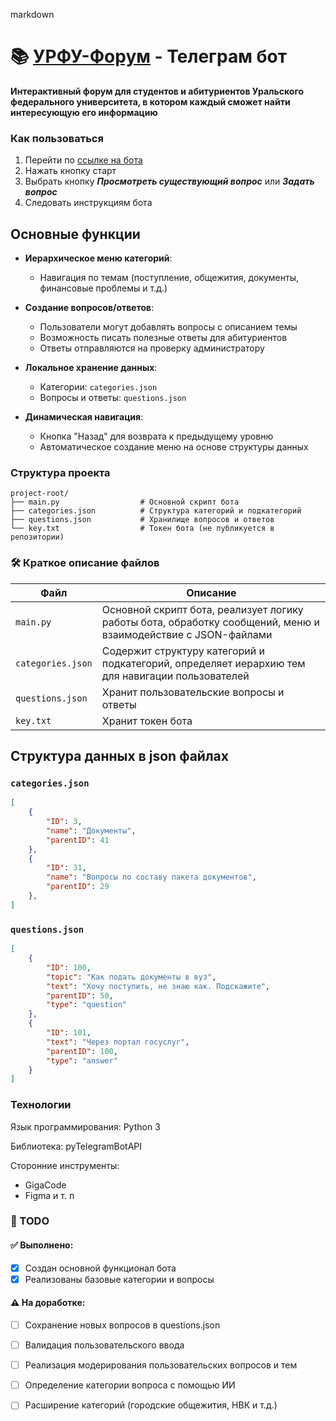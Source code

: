 markdown
# 📚 [УРФУ-Форум](https://t.me/brekotkinLikers_bot) - Телеграм бот  
**Интерактивный форум для студентов и абитуриентов Уральского федерального университета, в котором каждый сможет найти интересующую 
его информацию**

### Как пользоваться
1. Перейти по [ссылке на бота](https://t.me/brekotkinLikers_bot)
2. Нажать кнопку старт
3. Выбрать кнопку ***Просмотреть существующий вопрос*** или ***Задать вопрос***
4. Следовать инструкциям бота

## Основные функции
- **Иерархическое меню категорий**:  
  - Навигация по темам (поступление, общежития, документы, финансовые проблемы и т.д.)

- **Создание вопросов/ответов**:  
    - Пользователи могут добавлять вопросы с описанием темы  
    - Возможность писать полезные ответы для абитуриентов  
    - Ответы отправляются на проверку администратору
- **Локальное хранение данных**:  
    - Категории: `categories.json`  
    - Вопросы и ответы: `questions.json`
- **Динамическая навигация**:  
    - Кнопка "Назад" для возврата к предыдущему уровню  
    - Автоматическое создание меню на основе структуры данных

### Структура проекта
```
project-root/
├── main.py                  # Основной скрипт бота
├── categories.json          # Структура категорий и подкатегорий
├── questions.json           # Хранилище вопросов и ответов
└── key.txt                  # Токен бота (не публикуется в репозитории)
```

### 🛠 Краткое описание файлов

| **Файл**           | **Описание**                                                                
|---------------------|-----------------------------------------------------------------------------|
| `main.py`           | Основной скрипт бота, реализует логику работы бота, обработку сообщений, меню и взаимодействие с JSON-файлами
| `categories.json`   | Содержит структуру категорий и подкатегорий, определяет иерархию тем для навигации пользователей
| `questions.json`    | Хранит пользовательские вопросы и ответы
| `key.txt`    | Хранит токен бота



## Структура данных в json файлах
### `categories.json`

```json
[
    {
        "ID": 3,
        "name": "Документы",
        "parentID": 41
    },
    {
        "ID": 31,
        "name": "Вопросы по составу пакета документов",
        "parentID": 29
    },
]
```

### `questions.json`
```json
[
    {
        "ID": 100,
        "topic": "Как подать документы в вуз",
        "text": "Хочу поступить, не знаю как. Подскажите",
        "parentID": 50,
        "type": "question"
    },
    {
        "ID": 101,
        "text": "Через портал госуслуг",
        "parentID": 100,
        "type": "answer"
    }
]
```

### Технологии
Язык программирования: Python 3

Библиотека: pyTelegramBotAPI

Сторонние инструменты:
- GigaCode
- Figma и т. п

### 🔧 TODO
#### ✅ Выполнено:

 - [x] Создан основной функционал бота
 - [x] Реализованы базовые категории и вопросы
 
#### ⚠ На доработке:

 - [ ] Сохранение новых вопросов в questions.json
 - [ ] Валидация пользовательского ввода
 - [ ] Реализация модерирования пользовательских вопросов и тем
 - [ ] Определение категории вопроса с помощью ИИ
 - [ ] Расширение категорий (городские общежития, НВК и т.д.)

